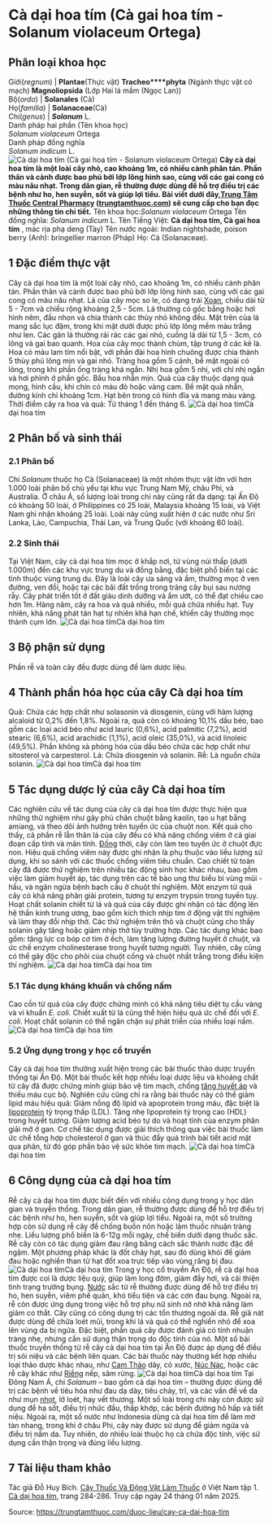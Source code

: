 # Cà dại hoa tím (Cà gai hoa tím - Solanum violaceum Ortega)

Phân loại khoa học  
---  
Giới(_regnum_) |  **Plantae**(Thực vật) **Tracheo****phyta** (Ngành thực vật có mạch) **Magnoliopsida** (Lớp Hai lá mầm (Ngọc Lan))  
Bộ(_ordo_) | **Solanales** (Cà)  
Họ(_familia_) | **Solanaceae**(Cà)  
Chi(_genus_) | _**Solanum**_ L.  
Danh pháp hai phần (Tên khoa học)  
_Solanum violaceum_ Ortega  
Danh pháp đồng nghĩa  
_Solanum indicum_ L.  
![Cà dại hoa tím \(Cà gai hoa tím - Solanum violaceum Ortega\)](https://trungtamthuoc.com/images/others/ca-dai-hoa-tim-1-1224.jpg)
**Cây cà dại hoa tím là một loài cây nhỏ, cao khoảng 1m, có nhiều cành phân tán. Phần thân và cành được bao phủ bởi lớp lông hình sao, cùng với các gai cong có màu nâu nhạt. Trong dân gian, rễ thường được dùng để hỗ trợ điều trị các bệnh như ho, hen suyễn, sốt và giúp lợi tiểu. Bài viết dưới đây,[Trung Tâm Thuốc Central Pharmacy](https://trungtamthuoc.com/ "Trung Tâm Thuốc Central Pharmacy") ([trungtamthuoc.com](https://trungtamthuoc.com/ "trungtamthuoc.com")) sẽ cung cấp cho bạn đọc những thông tin chi tiết.**
Tên khoa học:_Solanum violaceum_ Ortega
Tên đồng nghĩa: _Solanum indicum_ L.
Tên Tiếng Việt: **Cà dại hoa tím, Cà gai hoa tím** , mác rịa phạ deng (Tày)
Tên nước ngoài: Indian nightshade, poison berry (Anh): bringellier marron (Pháp)
Họ: Cà (Solanaceae).
##  1 Đặc điểm thực vật
Cây cà dại hoa tím là một loài cây nhỏ, cao khoảng 1m, có nhiều cành phân tán. Phần thân và cành được bao phủ bởi lớp lông hình sao, cùng với các gai cong có màu nâu nhạt. Lá của cây mọc so le, có dạng trái [Xoan](https://trungtamthuoc.com/duoc-lieu/cay-xoan "Xoan"), chiều dài từ 5 - 7cm và chiều rộng khoảng 2,5 - 5cm. Lá thường có gốc bằng hoặc hơi hình nêm, đầu nhọn và chia thành các thùy nhỏ không đều. Mặt trên của lá mang sắc lục đậm, trong khi mặt dưới được phủ lớp lông mềm màu trắng như len. Các gân lá thường rải rác các gai nhỏ, cuống lá dài từ 1,5 - 3cm, có lông và gai bao quanh.
Hoa của cây mọc thành chùm, tập trung ở các kẽ lá. Hoa có màu lam tím nổi bật, với phần đài hoa hình chuông được chia thành 5 thùy phủ lông mịn và gai nhỏ. Tràng hoa gồm 5 cánh, bề mặt ngoài có lông, trong khi phần ống tràng khá ngắn. Nhị hoa gồm 5 nhị, với chỉ nhị ngắn và hơi phình ở phần gốc. Bầu hoa nhẵn mịn.
Quả của cây thuộc dạng quả mọng, hình cầu, khi chín có màu đỏ hoặc vàng cam. Bề mặt quả nhẵn, đường kính chỉ khoảng 1cm. Hạt bên trong có hình đĩa và mang màu vàng.
Thời điểm cây ra hoa và quả: Từ tháng 1 đến tháng 6.
![Cà dại hoa tím](https://trungtamthuoc.com/images/item/ca-dai-hoa-tim-2.jpg)Cà dại hoa tím
##  2 Phân bố và sinh thái
### 2.1 Phân bố
Chi _Solanum_ thuộc họ Cà (Solanaceae) là một nhóm thực vật lớn với hơn 1.000 loài phân bố chủ yếu tại khu vực Trung Nam Mỹ, châu Phi, và Australia. Ở châu Á, số lượng loài trong chi này cũng rất đa dạng: tại Ấn Độ có khoảng 50 loài, ở Philippines có 25 loài, Malaysia khoảng 15 loài, và Việt Nam ghi nhận khoảng 25 loài. Loài này cũng xuất hiện ở các nước như Sri Lanka, Lào, Campuchia, Thái Lan, và Trung Quốc (với khoảng 60 loài).
### 2.2 Sinh thái
Tại Việt Nam, cây cà dại hoa tím mọc ở khắp nơi, từ vùng núi thấp (dưới 1.000m) đến các khu vực trung du và đồng bằng, đặc biệt phổ biến tại các tỉnh thuộc vùng trung du. Đây là loài cây ưa sáng và ẩm, thường mọc ở ven đường, ven đồi, hoặc tại các bãi đất trống trong trảng cây bụi sau nương rẫy.
Cây phát triển tốt ở đất giàu dinh dưỡng và ẩm ướt, có thể đạt chiều cao hơn 1m. Hàng năm, cây ra hoa và quả nhiều, mỗi quả chứa nhiều hạt. Tuy nhiên, khả năng phát tán hạt tự nhiên khá hạn chế, khiến cây thường mọc thành cụm lớn.
![Cà dại hoa tím](https://trungtamthuoc.com/images/item/ca-dai-hoa-tim-3.jpg)Cà dại hoa tím
##  3 Bộ phận sử dụng
Phần rễ và toàn cây đều được dùng để làm dược liệu.
##  4 Thành phần hóa học của cây Cà dại hoa tím
Quả: Chứa các hợp chất như solasonin và diosgenin, cùng với hàm lượng alcaloid từ 0,2% đến 1,8%. Ngoài ra, quả còn có khoảng 10,1% dầu béo, bao gồm các loại acid béo như acid lauric (0,6%), acid palmitic (7,2%), acid stearic (6,6%), acid arachidic (1,1%), acid oleic (35,0%), và acid linoleic (49,5%). Phần không xà phòng hóa của dầu béo chứa các hợp chất như sitosterol và carpesterol.
Lá: Chứa diosgenin và solanin.
Rễ: Là nguồn chứa solanin.
![Cà dại hoa tím](https://trungtamthuoc.com/images/item/ca-dai-hoa-tim-4.jpg)Cà dại hoa tím
##  5 Tác dụng dược lý của cây Cà dại hoa tím
Các nghiên cứu về tác dụng của cây cà dại hoa tím được thực hiện qua những thử nghiệm như gây phù chân chuột bằng kaolin, tạo u hạt bằng amiang, và theo dõi ảnh hưởng trên tuyến ức của chuột non. Kết quả cho thấy, cả phần rễ lẫn thân lá của cây đều có khả năng chống viêm ở cả giai đoạn cấp tính và mãn tính. [Đồng](https://trungtamthuoc.com/hoat-chat/dong "Đồng") thời, cây còn làm teo tuyến ức ở chuột đực non. Hiệu quả chống viêm này được ghi nhận là phụ thuộc vào liều lượng sử dụng, khi so sánh với các thuốc chống viêm tiêu chuẩn.
Cao chiết từ toàn cây đã được thử nghiệm trên nhiều tác động sinh học khác nhau, bao gồm việc làm giảm huyết áp, tác dụng trên các tế bào ung thư biểu bì vùng mũi - hầu, và ngăn ngừa bệnh bạch cầu ở chuột thí nghiệm. Một enzym từ quả cây có khả năng phân giải protein, tương tự enzym trypsin trong tuyến tụy.
Hoạt chất solanin chiết từ lá và quả của cây được ghi nhận có tác động lên hệ thần kinh trung ương, bao gồm kích thích nhịp tim ở động vật thí nghiệm và làm thay đổi nhịp thở. Các thử nghiệm trên thỏ và chuột cũng cho thấy solanin gây tăng hoặc giảm nhịp thở tùy trường hợp.
Các tác dụng khác bao gồm: tăng lực co bóp cơ tim ở ếch, làm tăng lượng đường huyết ở chuột, và ức chế enzym cholinesterase trong huyết tương người. Tuy nhiên, cây cũng có thể gây độc cho phôi của chuột cống và chuột nhắt trắng trong điều kiện thí nghiệm.
![Cà dại hoa tím](https://trungtamthuoc.com/images/item/ca-dai-hoa-tim-6.jpg)Cà dại hoa tím
### 5.1 Tác dụng kháng khuẩn và chống nấm
Cao cồn từ quả của cây được chứng minh có khả năng tiêu diệt tụ cầu vàng và vi khuẩn _E. coli._
Chiết xuất từ lá cũng thể hiện hiệu quả ức chế đối với _E. coli_.
Hoạt chất solanin có thể ngăn chặn sự phát triển của nhiều loại nấm.
![Cà dại hoa tím](https://trungtamthuoc.com/images/item/ca-dai-hoa-tim-7.jpg)Cà dại hoa tím
### 5.2 Ứng dụng trong y học cổ truyền
Cây cà dại hoa tím thường xuất hiện trong các bài thuốc thảo dược truyền thống tại Ấn Độ. Một bài thuốc kết hợp nhiều loại dược liệu và khoáng chất từ cây đã được chứng minh giúp bảo vệ tim mạch, chống [tăng huyết áp](https://trungtamthuoc.com/bai-viet/tang-huyet-ap "tăng huyết áp") và thiếu máu cục bộ.
Nghiên cứu cũng chỉ ra rằng bài thuốc này có thể giảm lipid máu hiệu quả:
Giảm nồng độ lipid và apoprotein trong máu, đặc biệt là [lipoprotein](https://trungtamthuoc.com/bai-viet/cau-tao-va-phan-loai-liporotein "lipoprotein") tỷ trọng thấp (LDL).
Tăng nhẹ lipoprotein tỷ trọng cao (HDL) trong huyết tương.
Giảm lượng acid béo tự do và hoạt tính của enzym phân giải mỡ ở gan.
Cơ chế tác dụng được giải thích thông qua việc bài thuốc làm ức chế tổng hợp cholesterol ở gan và thúc đẩy quá trình bài tiết acid mật qua phân, từ đó góp phần bảo vệ sức khỏe tim mạch.
![Cà dại hoa tím](https://trungtamthuoc.com/images/item/ca-dai-hoa-tim-5.jpg)Cà dại hoa tím
##  6 Công dụng của cà dại hoa tím
Rễ cây cà dại hoa tím được biết đến với nhiều công dụng trong y học dân gian và truyền thống. Trong dân gian, rễ thường được dùng để hỗ trợ điều trị các bệnh như ho, hen suyễn, sốt và giúp lợi tiểu. Ngoài ra, một số trường hợp còn sử dụng rễ cây để chống buồn nôn hoặc làm thuốc nhuận tràng nhẹ. Liều lượng phổ biến là 6-12g mỗi ngày, chế biến dưới dạng thuốc sắc.
Rễ cây còn có tác dụng giảm đau răng bằng cách sắc thành nước đặc để ngậm. Một phương pháp khác là đốt cháy hạt, sau đó dùng khói để giảm đau hoặc nghiền than từ hạt đốt xoa trực tiếp vào vùng răng bị đau.
![Cà dại hoa tím](https://trungtamthuoc.com/images/item/ca-dai-hoa-tim-8.jpg)Cà dại hoa tím
Trong y học cổ truyền Ấn Độ, rễ cà dại hoa tím được coi là dược liệu quý, giúp làm long đờm, giảm đầy hơi, và cải thiện tình trạng trướng bụng. [Nước](https://trungtamthuoc.com/hoat-chat/nuoc "Nước") sắc từ rễ thường được dùng để hỗ trợ điều trị ho, hen suyễn, viêm phế quản, khó tiểu tiện và các cơn đau bụng. Ngoài ra, rễ còn được ứng dụng trong việc hỗ trợ phụ nữ sinh nở nhờ khả năng làm giảm co thắt.
Cây cũng có công dụng trị các tổn thương ngoài da. Rễ giã nát được dùng để chữa loét mũi, trong khi lá và quả có thể nghiền nhỏ để xoa lên vùng da bị ngứa. Đặc biệt, phần quả cây được đánh giá có tính nhuận tràng nhẹ, nhưng cần sử dụng thận trọng do độc tính của nó.
Một số bài thuốc truyền thống từ rễ cây cà dại hoa tím tại Ấn Độ được áp dụng để điều trị sỏi niệu và các bệnh liên quan. Các bài thuốc này thường kết hợp nhiều loại thảo dược khác nhau, như [Cam Thảo](https://trungtamthuoc.com/duoc-lieu/cam-thao-32 "Cam Thảo") dây, cỏ xước, [Núc Nác](https://trungtamthuoc.com/duoc-lieu/nuc-nac "Núc Nác"), hoặc các rễ cây khác như [Riềng](https://trungtamthuoc.com/duoc-lieu/rieng "Riềng") nếp, sâm rừng.
![Cà dại hoa tím](https://trungtamthuoc.com/images/item/ca-dai-hoa-tim-9.jpg)Cà dại hoa tím
Tại Đông Nam Á, chi _Solanum_ – bao gồm cà dại hoa tím – thường được dùng để trị các bệnh về tiêu hóa như đau dạ dày, tiêu chảy, trĩ, và các vấn đề về da như mụn [nhọt](https://trungtamthuoc.com/bai-viet/nhot "nhọt"), lở loét, hay vết thương. Một số loài trong chi này còn được sử dụng để hạ sốt, điều trị nhức đầu, thấp khớp, các bệnh đường hô hấp và tiết niệu.
Ngoài ra, một số nước như Indonesia dùng cà dại hoa tím để làm mờ tàn nhang, trong khi ở châu Phi, cây này được sử dụng để giảm ngứa và điều trị nấm da. Tuy nhiên, do nhiều loài thuộc họ cà chứa độc tính, việc sử dụng cần thận trọng và đúng liều lượng.
##  7 Tài liệu tham khảo
Tác giả Đỗ Huy Bích. [Cây Thuốc Và Động Vật Làm Thuốc](https://trungtamthuoc.com/bai-viet/doc-online-va-tai-mien-phi-pdf-sach-cay-thuoc-va-dong-vat-lam-thuoc-o-viet-nam "Cây Thuốc Và Động Vật Làm Thuốc") ở Việt Nam tập 1. [Cà dại hoa tím](https://trungtamthuoc.com/upload/pdf/cay-thuoc-va-dong-vat-lam-thuoc-tap-1-trungtamthuoc.com.pdf), trang 284-286. Truy cập ngày 24 tháng 01 năm 2025.


Source: https://trungtamthuoc.com/duoc-lieu/cay-ca-dai-hoa-tim